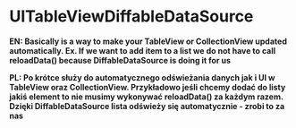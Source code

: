 # UITableViewDiffableDataSource

**EN: Basically is a way to make your TableView or CollectionView updated automatically. Ex. If we want to add item to a list we do not have to call reloadData() because DiffableDataSource is doing it for us**

**PL: Po krótce służy do automatycznego odświeżania danych jak i UI w TableView oraz CollectionView. Przykładowo jeśli chcemy dodać do listy jakiś element to nie musimy wykonywać reloadData() za każdym razem. Dzięki DiffableDataSource lista odświeży się automatycznie - zrobi to za nas** 

```swift 

```
